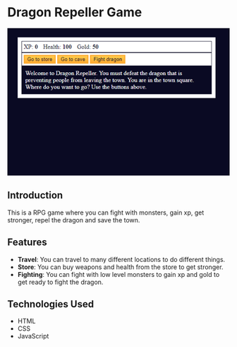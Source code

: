 # Dragon Repeller Game

![DragonRepellerGame](https://raw.githubusercontent.com/dogaegeozden/Dragon-Repeller-RPG-Game/main/screenshots/screenshot1.png)

## Introduction

This is a RPG game where you can fight with monsters, gain xp, get stronger, repel the dragon and save the town.

## Features

- **Travel**: You can travel to many different locations to do different things. 
- **Store**: You can buy weapons and health from the store to get stronger.
- **Fighting**: You can fight with low level monsters to gain xp and gold to get ready to fight the dragon.

## Technologies Used

- HTML
- CSS
- JavaScript